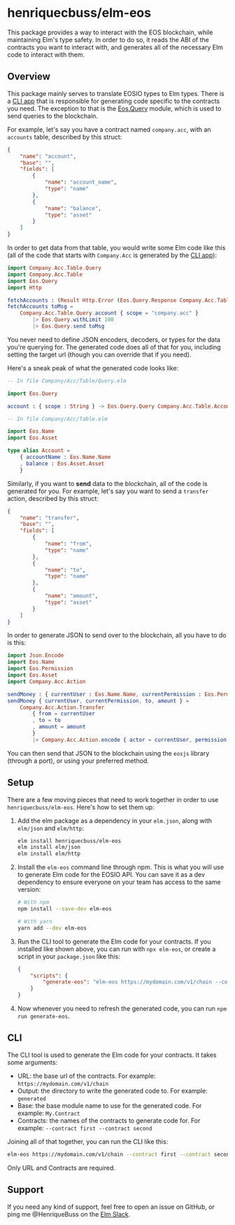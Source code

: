 # henriquecbuss/elm-eos

This package provides a way to interact with the EOS blockchain, while maintaining
Elm's type safety. In order to do so, it reads the ABI of the contracts you want
to interact with, and generates all of the necessary Elm code to interact with
them.


## Overview

This package mainly serves to translate EOSIO types to Elm types. There is a
[CLI app](#cli) that is responsible for generating code specific to the contracts
you need. The exception to that is the [Eos.Query](https://package.elm-lang.org/packages/henriquecbuss/elm-eos/1.0.0/Eos-Query) module, which is
used to send queries to the blockchain.

For example, let's say you have a contract named `company.acc`, with an `accounts`
table, described by this struct:

```json
{
    "name": "account",
    "base": "",
    "fields": [
        {
            "name": "account_name",
            "type": "name"
        },
        {
            "name": "balance",
            "type": "asset"
        }
    ]
}
```

In order to get data from that table, you would write some Elm code like this
(all of the code that starts with `Company.Acc` is generated by the [CLI app](#cli)):

```elm
import Company.Acc.Table.Query
import Company.Acc.Table
import Eos.Query
import Http

fetchAccounts : (Result Http.Error (Eos.Query.Response Company.Acc.Table.Account) -> msg) -> Cmd msg
fetchAccounts toMsg =
    Company.Acc.Table.Query.account { scope = "company.acc" }
        |> Eos.Query.withLimit 100
        |> Eos.Query.send toMsg
```

You never need to define JSON encoders, decoders, or types for the data you're
querying for. The generated code does all of that for you, including setting the
target url (though you can override that if you need).

Here's a sneak peak of what the generated code looks like:

```elm
-- In file Company/Acc/Table/Query.elm

import Eos.Query

account : { scope : String } -> Eos.Query.Query Company.Acc.Table.Account

-- In file Company/Acc/Table.elm

import Eos.Name
import Eos.Asset

type alias Account =
    { accountName : Eos.Name.Name
    , balance : Eos.Asset.Asset
    }
```

Similarly, if you want to **send** data to the blockchain, all of the code is
generated for you. For example, let's say you want to send a `transfer` action,
described by this struct:

```json
{
    "name": "transfer",
    "base": "",
    "fields": [
        {
            "name": "from",
            "type": "name"
        },
        {
            "name": "to",
            "type": "name"
        },
        {
            "name": "amount",
            "type": "asset"
        }
    ]
}
```

In order to generate JSON to send over to the blockchain, all you have to do is
this:

```elm
import Json.Encode
import Eos.Name
import Eos.Permission
import Eos.Asset
import Company.Acc.Action

sendMoney : { currentUser : Eos.Name.Name, currentPermission : Eos.Permission.Permission to : Eos.Name.Name, amount : Eos.Asset.Asset } -> Json.Encode.Value
sendMoney { currentUser, currentPermission, to, amount } =
    Company.Acc.Action.Transfer
        { from = currentUser
        , to = to
        , amount = amount
        }
        |> Company.Acc.Action.encode { actor = currentUser, permission = currentPermission }
```

You can then send that JSON to the blockchain using the `eosjs` library (through
a port), or using your preferred method.

## Setup

There are a few moving pieces that need to work together in order to use
`henriquecbuss/elm-eos`. Here's how to set them up:

1. Add the elm package as a dependency in your `elm.json`, along with `elm/json` and `elm/http`:
   ```bash
   elm install henriquecbuss/elm-eos
   elm install elm/json
   elm install elm/http
   ```

2. Install the `elm-eos` command line through npm. This is what you will
   use to generate Elm code for the EOSIO API. You can save it as a dev dependency
   to ensure everyone on your team has access to the same version:
   ```bash
   # With npm
   npm install --save-dev elm-eos

   # With yarn
   yarn add --dev elm-eos
   ```

3. Run the CLI tool to generate the Elm code for your contracts. If you installed
   like shown above, you can run with `npx elm-eos`, or create a script in your `package.json` like this:
   ```json
   {
       "scripts": {
           "generate-eos": "elm-eos https://mydomain.com/v1/chain --contract first --contract second --output generated --base My.Contract"
       }
   }
   ```

4. Now whenever you need to refresh the generated code, you can run `npm run generate-eos`.

## CLI

The CLI tool is used to generate the Elm code for your contracts. It takes some
arguments:

- URL: the base url of the contracts. For example: `https://mydomain.com/v1/chain`
- Output: the directory to write the generated code to. For example: `generated`
- Base: the base module name to use for the generated code. For example: `My.Contract`
- Contracts: the names of the contracts to generate code for. For example: `--contract first --contract second`

Joining all of that together, you can run the CLI like this:

```bash
elm-eos https://mydomain.com/v1/chain --contract first --contract second --output generated --base My.Contract
```

Only URL and Contracts are required.

## Support

If you need any kind of support, feel free to open an issue on GitHub, or ping me @HenriqueBuss on the [Elm Slack](https://elm-lang.org/community/slack).
